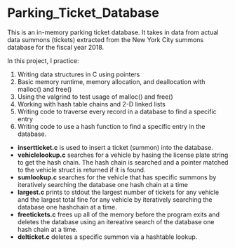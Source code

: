 # Parking_Ticket_Database

This is an in-memory parking ticket database. It takes in data from actual data summons (tickets) extracted from the New York City summons database for the fiscal year 2018. 

In this project, I practice:
  1. Writing data structures in C using pointers
  2. Basic memory runtime, memory allocation, and deallocation with malloc() and free()
  3. Using the valgrind to test usage of malloc() and free()
  4. Working with hash table chains and 2-D linked lists
  5. Writing code to traverse every record in a database to find a specific entry
  6. Writing code to use a hash function to find a specific entry in the database.
  
- **insertticket.c** is used to insert a ticket (summon) into the database. 
- **vehiclelookup.c** searches for a vehicle by hasing the license plate string to get the hash chain. The hash chain is searched and a pointer matched to the vehicle struct is returned if it is found.
- **sumlookup.c** searches for the vehicle that has specific summons by iteratively searching the database one hash chain at a time
- **largest.c** prints to stdout the largest number of tickets for any vehicle and the largest total fine for any  vehicle by iteratively searching the database one hashchain at a time. 
- **freetickets.c** frees up all of the memory before the program exits and deletes the database using an itereative search of the database one hash chain at a time.
- **delticket.c** deletes a specific summon via a hashtable lookup.
